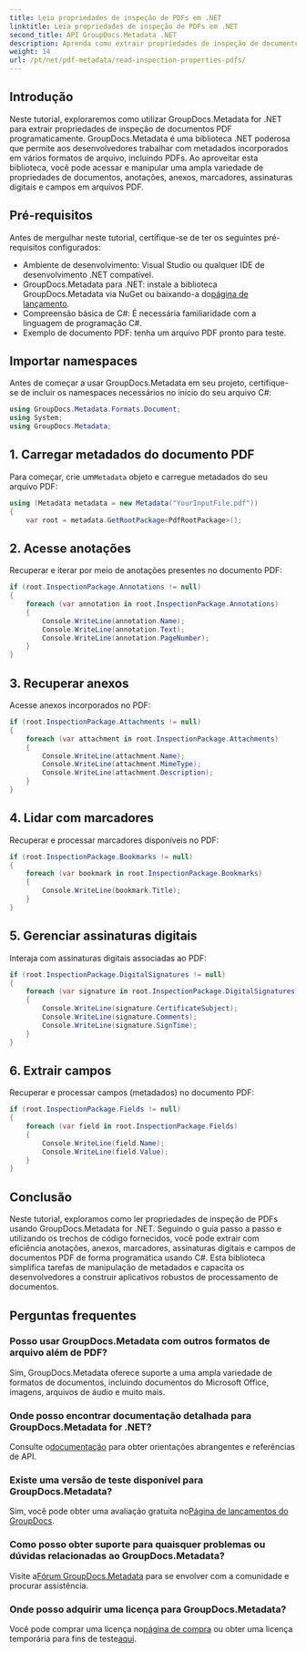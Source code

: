 ```yaml
---
title: Leia propriedades de inspeção de PDFs em .NET
linktitle: Leia propriedades de inspeção de PDFs em .NET
second_title: API GroupDocs.Metadata .NET
description: Aprenda como extrair propriedades de inspeção de documentos PDF usando GroupDocs.Metadata for .NET. Explore anotações, anexos e muito mais.
weight: 14
url: /pt/net/pdf-metadata/read-inspection-properties-pdfs/
---
```

## Introdução
Neste tutorial, exploraremos como utilizar GroupDocs.Metadata for .NET para extrair propriedades de inspeção de documentos PDF programaticamente. GroupDocs.Metadata é uma biblioteca .NET poderosa que permite aos desenvolvedores trabalhar com metadados incorporados em vários formatos de arquivo, incluindo PDFs. Ao aproveitar esta biblioteca, você pode acessar e manipular uma ampla variedade de propriedades de documentos, anotações, anexos, marcadores, assinaturas digitais e campos em arquivos PDF.
## Pré-requisitos
Antes de mergulhar neste tutorial, certifique-se de ter os seguintes pré-requisitos configurados:
- Ambiente de desenvolvimento: Visual Studio ou qualquer IDE de desenvolvimento .NET compatível.
-  GroupDocs.Metadata para .NET: instale a biblioteca GroupDocs.Metadata via NuGet ou baixando-a do[página de lançamento](https://releases.groupdocs.com/metadata/net/).
- Compreensão básica de C#: É necessária familiaridade com a linguagem de programação C#.
- Exemplo de documento PDF: tenha um arquivo PDF pronto para teste.

## Importar namespaces
Antes de começar a usar GroupDocs.Metadata em seu projeto, certifique-se de incluir os namespaces necessários no início do seu arquivo C#:
```csharp
using GroupDocs.Metadata.Formats.Document;
using System;
using GroupDocs.Metadata;
```
## 1. Carregar metadados do documento PDF
 Para começar, crie um`Metadata` objeto e carregue metadados do seu arquivo PDF:
```csharp
using (Metadata metadata = new Metadata("YourInputFile.pdf"))
{
    var root = metadata.GetRootPackage<PdfRootPackage>();
```
## 2. Acesse anotações
Recuperar e iterar por meio de anotações presentes no documento PDF:
```csharp
if (root.InspectionPackage.Annotations != null)
{
    foreach (var annotation in root.InspectionPackage.Annotations)
    {
        Console.WriteLine(annotation.Name);
        Console.WriteLine(annotation.Text);
        Console.WriteLine(annotation.PageNumber);
    }
}
```
## 3. Recuperar anexos
Acesse anexos incorporados no PDF:
```csharp
if (root.InspectionPackage.Attachments != null)
{
    foreach (var attachment in root.InspectionPackage.Attachments)
    {
        Console.WriteLine(attachment.Name);
        Console.WriteLine(attachment.MimeType);
        Console.WriteLine(attachment.Description);
    }
}
```
## 4. Lidar com marcadores
Recuperar e processar marcadores disponíveis no PDF:
```csharp
if (root.InspectionPackage.Bookmarks != null)
{
    foreach (var bookmark in root.InspectionPackage.Bookmarks)
    {
        Console.WriteLine(bookmark.Title);
    }
}
```
## 5. Gerenciar assinaturas digitais
Interaja com assinaturas digitais associadas ao PDF:
```csharp
if (root.InspectionPackage.DigitalSignatures != null)
{
    foreach (var signature in root.InspectionPackage.DigitalSignatures)
    {
        Console.WriteLine(signature.CertificateSubject);
        Console.WriteLine(signature.Comments);
        Console.WriteLine(signature.SignTime);
    }
}
```
## 6. Extrair campos
Recuperar e processar campos (metadados) no documento PDF:
```csharp
if (root.InspectionPackage.Fields != null)
{
    foreach (var field in root.InspectionPackage.Fields)
    {
        Console.WriteLine(field.Name);
        Console.WriteLine(field.Value);
    }
}
```

## Conclusão
Neste tutorial, exploramos como ler propriedades de inspeção de PDFs usando GroupDocs.Metadata for .NET. Seguindo o guia passo a passo e utilizando os trechos de código fornecidos, você pode extrair com eficiência anotações, anexos, marcadores, assinaturas digitais e campos de documentos PDF de forma programática usando C#. Esta biblioteca simplifica tarefas de manipulação de metadados e capacita os desenvolvedores a construir aplicativos robustos de processamento de documentos.

## Perguntas frequentes
### Posso usar GroupDocs.Metadata com outros formatos de arquivo além de PDF?
Sim, GroupDocs.Metadata oferece suporte a uma ampla variedade de formatos de documentos, incluindo documentos do Microsoft Office, imagens, arquivos de áudio e muito mais.
### Onde posso encontrar documentação detalhada para GroupDocs.Metadata for .NET?
 Consulte o[documentação](https://tutorials.groupdocs.com/metadata/net/) para obter orientações abrangentes e referências de API.
### Existe uma versão de teste disponível para GroupDocs.Metadata?
 Sim, você pode obter uma avaliação gratuita no[Página de lançamentos do GroupDocs](https://releases.groupdocs.com/).
### Como posso obter suporte para quaisquer problemas ou dúvidas relacionadas ao GroupDocs.Metadata?
 Visite a[Fórum GroupDocs.Metadata](https://forum.groupdocs.com/c/metadata/14) para se envolver com a comunidade e procurar assistência.
### Onde posso adquirir uma licença para GroupDocs.Metadata?
Você pode comprar uma licença no[página de compra](https://purchase.groupdocs.com/buy) ou obter uma licença temporária para fins de teste[aqui](https://purchase.groupdocs.com/temporary-license/).